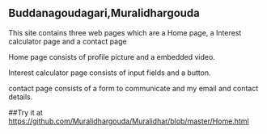 ## Buddanagoudagari,Muralidhargouda

This site contains three web pages which are a Home page, a Interest calculator page and a contact page

Home page consists of profile picture and a embedded video.

Interest calculator page consists of input fields and a button.

contact page consists of a form to communicate and my email and contact details.


##Try it at   https://github.com/Muralidhargouda/Muralidhar/blob/master/Home.html


